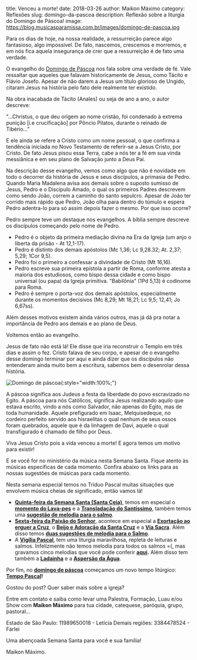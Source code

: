 ﻿title: Venceu a morte!
date: 2018-03-26
author: Maikon Máximo
category: Reflexões
slug: domingo-da-pascoa
description: Reflexão sobre a liturgia do Domingo de Páscoa!
image: https://blog.musicasparamissa.com.br/images/domingo-de-pascoa.jpg


Para os dias de hoje, na nossa realidade, a ressurreição parece algo fantasioso, algo impossível. De fato, nascemos, crescemos e morremos, e em nós fica aquela insegurança de crer que a ressurreição é de fato uma verdade.

O evangelho do [Domingo de Páscoa](https://musicasparamissa.com.br/sugestoes-para/domingo-da-pascoa) nos fala sobre uma verdade de fé.
Vale ressaltar que aqueles que falavam historicamente de Jesus, como Tácito e Flávio Josefo. Apesar de não darem a Jesus um título glorioso de Ungido, citaram Jesus na história pelo fato dele realmente ter existido.

Na obra inacabada de Tácito (Anales) ou seja de ano a ano, o autor descreve:

"...Christus, o que deu origem ao nome cristão, foi condenado à extrema punição [i.e crucificação] por Pôncio Pilatos, durante o reinado de Tibério..."

E ele ainda se refere a Cristo como um nome pessoal, o que confirma a tendência iniciada no Novo Testamento de referir-se a Jesus Cristo, por Cristo.
De fato Jesus pisou essa Terra, cabe a nós ter a fé em sua vinda messiânica e em seu plano de Salvação junto a Deus Pai.

Na descrição desse evangelho, vemos como algo que não é novidade em todo o decorrer da história de Jesus e seus discípulos, a primasia de Pedro. Quando Maria Madalena avisa aos demais sobre o suposto sumisso de Jesus, Pedro e o Discípulo Amado, o qual os primeiros Padres descrevem como sendo João, correm a caminho do santo sepulcro.
Apesar de João ter corrido mais rápido que Pedro, João olha para dentro do túmulo e espera Pedro adentra-lo para só assim depois fazer o mesmo.
Por que isso ocorre?

Pedro sempre teve um destaque nos evangelhos. A bíblia sempre descreve os discípulos começando pelo nome de Pedro.

- Pedro é o objeto da primeira mediação divina na Era da Igreja (um anjo o liberta da prisão - At 12,1-17).
- Pedro é distinto dos demais apóstolos (Mc 1,36; Lc 9,28.32; At. 2,37; 5,29; 1Cor 9,5).
- Pedro foi o primeiro a confessar a divindade de Cristo (Mt 16,16).
- Pedro escreve sua primeira epístola a partir de Roma, conforme atesta a maioria dos estudiosos, como bispo dessa cidade e como bispo universal (ou papa) da Igreja primitiva. "Babilônia" (1Pd 5,13) é codinome para Roma.
- Pedro é sempre o porta-voz dos demais apóstolos, especialmente durante os momentos decisivos (Mc 8,29; Mt 18,21; Lc 9,5; 12,41; Jo 6,67ss).

Além desses motivos existem ainda vários outros, mas já dá pra notar a importância de Pedro aos demais e ao plano de Deus.

Voltemos então ao evangelho.

Jesus de fato não está lá! Ele disse que iria reconstruir o Templo em três dias e assim o fez. Cristo falava de seu corpo, e  apesar de o evangelho desse domingo terminar por aqui e ainda dizer que os discípulos não entenderam ainda muito bem a escritura, sabemos bem o desenrolar dessa história.

![Domingo de páscoa](https://blog.musicasparamissa.com.br/images/domingo-de-pascoa.jpg){:style="width:100%;"}

A páscoa significa aos Judeus a festa da liberdade do povo escravizado no Egito. A páscoa para nós Católicos, significa Jesus realizando aquilo que estava escrito, vindo a nós como Salvador, não apenas do Egito, mas de toda humanidade. Aquele prefigurado em Isaac, Melquisedeque, no cordeiro perfeito servido aos hisraelitas o qual nenhum de seus ossos foram quebrados, aquele que é da linhagem de Davi, aquele o qual transfigurado é chamado de filho por Deus.

Viva Jesus Cristo pois a vida venceu a morte!
E agora temos um motivo para existir!

E se você for no ministério da música nesta Semana Santa. Fique atento às músicas específicas de cada momento.
Confira abaixo os links para as nossas sugestões de músicas para cada momento.



Nesta semana especial temos no Tríduo Pascal muitas situações que envolvem música cheias de significado, então vamos lá!

- **[Quinta-feira da Semana Santa (Santa Ceia)](https://musicasparamissa.com.br/sugestoes-para/5a-feira-da-semana-santa-santa-ceia/)**,
temos em especial o **[momento do Lava-pes](https://musicasparamissa.com.br/musicas-de/lava-pes-ceia-do-senhor)**
e a **[Transladação do Santíssimo](https://musicasparamissa.com.br/musicas-de/transladacao)**,
também temos uma **[sugestão de melodia para o salmo](https://musicasparamissa.com.br/musica/salmo-115-o-calice-por-nos-abencoado/)**.
- **[Sexta-feira da Paixão do Senhor](https://musicasparamissa.com.br/sugestoes-para/6a-feira-da-semana-santa)**,
acontece em especial a
**[Exortação ao erguer a Cruz](https://musicasparamissa.com.br/musicas-de/exortacao-da-santa-cruz)**,
o **[Beijo e Adoração da Santa Cruz](https://musicasparamissa.com.br/musicas-de/beijo-e-adoracao-cruz)**
e a **[Via Sacra](https://musicasparamissa.com.br/musicas-de/via-sacra)**.
Além disso temos
**[duas sugestões de melodia para o Salmo](https://musicasparamissa.com.br/musicas-de/salmo-paixao)**.
- A **[Vigília Pascal](https://musicasparamissa.com.br/musicas-de/sabado-santo)**,
tem uma liturgia maravilhosa, repleta de leituras e salmos.
Infelizmente não temos melodia para todos os salmos =(,
mas gravamos cinco melodias que você pode conferir
**[aqui](https://musicasparamissa.com.br/sugestoes-para/vigilia-pascal-ano-a).**
Além disso tem também a
**[Ladainha](https://musicasparamissa.com.br/musicas-de/ladainha-sabado-santo)**
e a
**[Aspersão da Água](https://musicasparamissa.com.br/musicas-de/aspersao-da-agua-sabado-santo)**.

Por fim, no
**[domingo de páscoa](https://musicasparamissa.com.br/sugestoes-para/domingo-da-pascoa)**
começamos um novo tempo litúrgico:
**[Tempo Pascal](https://musicasparamissa.com.br/musicas-de/tempo-pascal)!**



Gostou do post? Quer saber mais sobre a igreja?

Entre em contato e saiba como levar uma Palestra, Formação, Luau e/ou Show com **Maikon Máximo** para tua
cidade, catequese, paróquia, grupo, pastoral...

Estado de São Paulo:
11989650018 - Letícia
Demais regiões:
3384478524 - Farlei

Uma abençoada Semana Santa para você e sua família!

Maikon Máximo.
